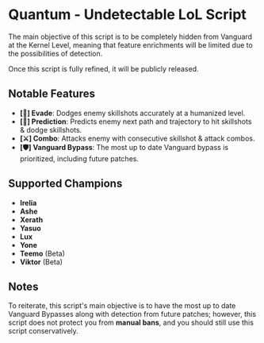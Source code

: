 # Quantum - Undetectable LoL Script

The main objective of this script is to be completely hidden from Vanguard at the Kernel Level, meaning that feature enrichments will be limited due to the possibilities of detection.

Once this script is fully refined, it will be publicly released.

## Notable Features

- **[🤸] Evade**: Dodges enemy skillshots accurately at a humanized level.
- **[🔮] Prediction**: Predicts enemy next path and trajectory to hit skillshots & dodge skillshots.
- **[⚔️] Combo**: Attacks enemy with consecutive skillshot & attack combos.
- **[🛡️] Vanguard Bypass**: The most up to date Vanguard bypass is prioritized, including future patches.

## Supported Champions

- **Irelia**
- **Ashe**
- **Xerath**
- **Yasuo**
- **Lux**
- **Yone**
- **Teemo** (Beta)
- **Viktor** (Beta)

## Notes

To reiterate, this script's main objective is to have the most up to date Vanguard Bypasses along with detection from future patches; however, this script does not protect you from **manual bans**, and you should still use this script conservatively.
